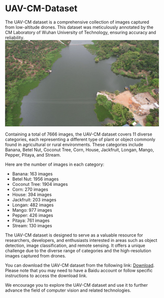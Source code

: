 # UAV-CM-Dataset
The UAV-CM dataset is a comprehensive collection of images captured from low-altitude drones. This dataset was meticulously annotated by the CM Laboratory of Wuhan University of Technology, ensuring accuracy and reliability.
![](stream.jpg "optional title")

Containing a total of 7666 images, the UAV-CM dataset covers 11 diverse categories, each representing a different type of plant or object commonly found in agricultural or rural environments. These categories include Banana, Betel Nut, Coconut Tree, Corn, House, Jackfruit, Longan, Mango, Pepper, Pitaya, and Stream.

Here are the number of images in each category:
+ Banana: 163 images 
+ Betel Nut: 1956 images
+ Coconut Tree: 1904 images
+ Corn: 270 images
+ House: 394 images
+ Jackfruit: 203 images
+ Longan: 482 images
+ Mango: 977 images
+ Pepper: 426 images 
+ Pitaya: 761 images 
+ Stream: 130 images

The UAV-CM dataset is designed to serve as a valuable resource for researchers, developers, and enthusiasts interested in areas such as object detection, image classification, and remote sensing. It offers a unique challenge due to the diverse range of categories and the high-resolution images captured from drones.


You can download the UAV-CM dataset from the following link: [Download](https://pan.baidu.com/s/1qGjBrK1ET7Ymx7W0HmXkxQ?pwd=psit). Please note that you may need to have a Baidu account or follow specific instructions to access the download link.

We encourage you to explore the UAV-CM dataset and use it to further advance the field of computer vision and related technologies.
